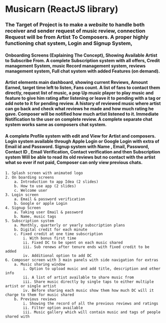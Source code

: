# Musicarn (ReactJS library)
### The Target of Project is to make a _website_ to handle both receiver and sender request of music review, connection Request will be from Artist To Composers. A proper highly functioning chat system, Login and Signup System,
#### Onboarding Screens (Explaining The Concept), Showing Available Artist to Subscribe From. A complete Subscription system with all offers, Credit management System, music Record management system, reviews management system, Full chat system with added Features (on demand).
#### Artist elements main dashboard, showing current Reviews, Amount Earned, target time left to listen, Fans count. A list of fans to contact them directly, request list of music, a pop Up music player to play music and feature to give him rating after listening or leave it to pending with a tag or add note to it for pending review. A history of reviewed music where artist can go back and check what reviews he made and how much rating he gave. Composer will be notified how much artist listened to it. Immediate Notification to the user on complete review. A complete separate chat system works same as composers chat system.
#### A complete Profile system with edit and View for Artist and composers. Login system available through Apple Login or Google Login with extra of Email id and Password. Signup system with Name , Email, Password, Contact ID , Email Verification, Contact verification and then Subscription system Will be able to read its old reviews but no contact with the artist what so ever if not paid, Composer can only view previous chats.

    1. Splash screen with animated logo
    2. On boarding screens
        a. Introduction to app Idea (2 slides)
        b. How to use app (2 slides)
        c. Welcome user
    3. Login screen
        a. Email & password verification
        b. Google or apple Login
    4. Signup Screen
        a. Taking user Email & password
        b. Name, music tags
    5. Subscription system
        a. Monthly, quarterly or yearly subscription plans
        b. Digital credit for each minute
        c. Fixed credit at one time subscription
            i. With bonus first time
            ii. Fixed DC to be spent on each music shared
            iii. Sub renews after tenure ends with fixed credit to be added
            iv. Additional option to add DC
    6. Composer screen with 3 main panels with side navigation for extras
        a. Music sharing window
            i. Option to upload music and add title, description and other info
            ii. A list of artist available to share music from
            iii. Share music directly by single taps to either multiple artist or single artist
            iv. Before sharing each music show them how much DC will it charge to them for music shared
        b. Previous reviews
            i. Showing the record of all the previous reviews and ratings
            ii. Filter option available
            iii. Music gallery which will contain music and tags of people shared with
